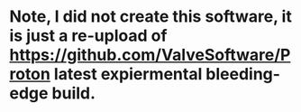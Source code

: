 # Note, I did not create this software, it is just a re-upload of https://github.com/ValveSoftware/Proton latest expiermental bleeding-edge build.
